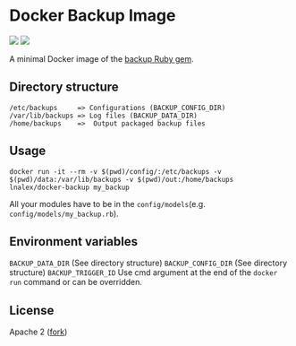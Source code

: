 # Docker Backup Image

[![](https://images.microbadger.com/badges/image/lnalex/docker-backup.svg)](https://microbadger.com/#/images/lnalex/docker-backup) [![](https://images.microbadger.com/badges/version/lnalex/docker-backup.svg)](https://hub.docker.com/r/lnalex/docker-backup/)

A minimal Docker image of the [backup Ruby gem](https://github.com/backup/backup/).

## Directory structure
    /etc/backups     => Configurations (BACKUP_CONFIG_DIR)
    /var/lib/backups => Log files (BACKUP_DATA_DIR)
    /home/backups    =>  Output packaged backup files

## Usage

`docker run -it --rm -v $(pwd)/config/:/etc/backups -v $(pwd)/data:/var/lib/backups -v $(pwd)/out:/home/backups lnalex/docker-backup my_backup`

All your modules have to be in the `config/models`(e.g. `config/models/my_backup.rb`).

## Environment variables

`BACKUP_DATA_DIR`  (See directory structure)
`BACKUP_CONFIG_DIR` (See directory structure)
`BACKUP_TRIGGER_ID` Use cmd argument at the end of the `docker run` command or can be overridden.

## License

Apache 2 ([fork](https://github.com/tenstartups/backup-service-docker))

